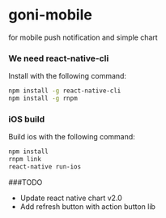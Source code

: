 # goni-mobile
for mobile push notification and simple chart

### We need react-native-cli
Install with the following command:
```bash
npm install -g react-native-cli
npm install -g rnpm
```

### iOS build
Build ios with the following command:
```bash
npm install
rnpm link
react-native run-ios
```

###TODO
* Update react native chart v2.0
* Add refresh button with action button lib
